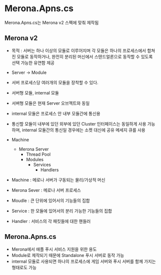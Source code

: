 Merona.Apns.cs
====

Merona.Apns.cs는 Merona v2 스펙에 맞춰 제작됨

Merona v2
----
* 목적 : 서버는 하나 이상의 모듈로 이루어지며 각 모듈은 하나의 프로세스에서 합쳐진 모듈로 동작하거나, 완전히 분리된 머신에서 스탠드얼론으로 동작할 수 있도록 선택 가능한 유연함 제공
* Server -> Module
* 서버 프로세스당 여러개의 모듈을 장착할 수 있다.
* 서버형 모듈, internal 모듈
* 서벼형 모듈은 현재 Server 오브젝트와 동일
* internal 모듈은 프로세스 안 내부 모듈간에 통신용
* 통신할 모듈이 내부에 있던 외부에 있던 Cluster 인터페이스는 동일하게 사용 가능하며, internal 모듈간의 통신일 경우에는 소켓 대신에 공유 메세지 큐를 사용

* Machine
  * Merona Server 
    * Thread Pool
    * Modules
      * Services
        * Handlers

* Machine : 메로나 서버가 구동되는 물리/가상적 머신
* Merona Sever : 메로나 서버 프로세스
* Moudle : 큰 단위에 있어서의 기능들의 집합
* Service : 한 모듈에 있어서의 분리 가능한 기능들의 집합
* Handler : 서비스의 각 패킷들에 대한 핸들러

Merona.Apns.cs
----
* Merona에서 애플 푸시 서비스 지원을 위한 용도
* Module로 제작되기 때문에 Standalone 푸시 서버로 동작 가능
* internal 모듈로 사용되면 하나의 프로세스에 게임 서버와 푸시 서버를 함께 가지는 형태로도 가능

